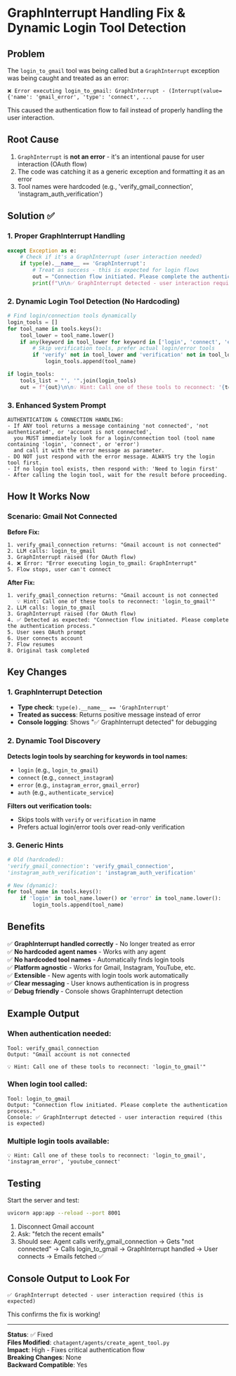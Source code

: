 # GraphInterrupt Handling Fix & Dynamic Login Tool Detection

## Problem
The `login_to_gmail` tool was being called but a `GraphInterrupt` exception was being caught and treated as an error:
```
❌ Error executing login_to_gmail: GraphInterrupt - (Interrupt(value={'name': 'gmail_error', 'type': 'connect', ...
```

This caused the authentication flow to fail instead of properly handling the user interaction.

## Root Cause
1. `GraphInterrupt` is **not an error** - it's an intentional pause for user interaction (OAuth flow)
2. The code was catching it as a generic exception and formatting it as an error
3. Tool names were hardcoded (e.g., 'verify_gmail_connection', 'instagram_auth_verification')

## Solution ✅

### 1. Proper GraphInterrupt Handling
```python
except Exception as e:
    # Check if it's a GraphInterrupt (user interaction needed)
    if type(e).__name__ == 'GraphInterrupt':
        # Treat as success - this is expected for login flows
        out = "Connection flow initiated. Please complete the authentication process."
        print(f"\n\n✅ GraphInterrupt detected - user interaction required (this is expected)")
```

### 2. Dynamic Login Tool Detection (No Hardcoding)
```python
# Find login/connection tools dynamically
login_tools = []
for tool_name in tools.keys():
    tool_lower = tool_name.lower()
    if any(keyword in tool_lower for keyword in ['login', 'connect', 'error', 'auth']):
        # Skip verification tools, prefer actual login/error tools
        if 'verify' not in tool_lower and 'verification' not in tool_lower:
            login_tools.append(tool_name)

if login_tools:
    tools_list = "', '".join(login_tools)
    out = f"{out}\n\n💡 Hint: Call one of these tools to reconnect: '{tools_list}'"
```

### 3. Enhanced System Prompt
```
AUTHENTICATION & CONNECTION HANDLING:
- If ANY tool returns a message containing 'not connected', 'not authenticated', or 'account is not connected', 
  you MUST immediately look for a login/connection tool (tool name containing 'login', 'connect', or 'error') 
  and call it with the error message as parameter.
- DO NOT just respond with the error message. ALWAYS try the login tool first.
- If no login tool exists, then respond with: 'Need to login first'
- After calling the login tool, wait for the result before proceeding.
```

## How It Works Now

### Scenario: Gmail Not Connected

**Before Fix:**
```
1. verify_gmail_connection returns: "Gmail account is not connected"
2. LLM calls: login_to_gmail
3. GraphInterrupt raised (for OAuth flow)
4. ❌ Error: "Error executing login_to_gmail: GraphInterrupt"
5. Flow stops, user can't connect
```

**After Fix:**
```
1. verify_gmail_connection returns: "Gmail account is not connected
   💡 Hint: Call one of these tools to reconnect: 'login_to_gmail'"
2. LLM calls: login_to_gmail
3. GraphInterrupt raised (for OAuth flow)
4. ✅ Detected as expected: "Connection flow initiated. Please complete the authentication process."
5. User sees OAuth prompt
6. User connects account
7. Flow resumes
8. Original task completed
```

## Key Changes

### 1. GraphInterrupt Detection
- **Type check**: `type(e).__name__ == 'GraphInterrupt'`
- **Treated as success**: Returns positive message instead of error
- **Console logging**: Shows "✅ GraphInterrupt detected" for debugging

### 2. Dynamic Tool Discovery
**Detects login tools by searching for keywords in tool names:**
- `login` (e.g., `login_to_gmail`)
- `connect` (e.g., `connect_instagram`)
- `error` (e.g., `instagram_error`, `gmail_error`)
- `auth` (e.g., `authenticate_service`)

**Filters out verification tools:**
- Skips tools with `verify` or `verification` in name
- Prefers actual login/error tools over read-only verification

### 3. Generic Hints
```python
# Old (hardcoded):
'verify_gmail_connection': 'verify_gmail_connection',
'instagram_auth_verification': 'instagram_auth_verification'

# New (dynamic):
for tool_name in tools.keys():
    if 'login' in tool_name.lower() or 'error' in tool_name.lower():
        login_tools.append(tool_name)
```

## Benefits

✅ **GraphInterrupt handled correctly** - No longer treated as error  
✅ **No hardcoded agent names** - Works with any agent  
✅ **No hardcoded tool names** - Automatically finds login tools  
✅ **Platform agnostic** - Works for Gmail, Instagram, YouTube, etc.  
✅ **Extensible** - New agents with login tools work automatically  
✅ **Clear messaging** - User knows authentication is in progress  
✅ **Debug friendly** - Console shows GraphInterrupt detection  

## Example Output

### When authentication needed:
```
Tool: verify_gmail_connection
Output: "Gmail account is not connected

💡 Hint: Call one of these tools to reconnect: 'login_to_gmail'"
```

### When login tool called:
```
Tool: login_to_gmail
Output: "Connection flow initiated. Please complete the authentication process."
Console: ✅ GraphInterrupt detected - user interaction required (this is expected)
```

### Multiple login tools available:
```
💡 Hint: Call one of these tools to reconnect: 'login_to_gmail', 'instagram_error', 'youtube_connect'
```

## Testing

Start the server and test:
```bash
uvicorn app:app --reload --port 8001
```

1. Disconnect Gmail account
2. Ask: "fetch the recent emails"
3. Should see: Agent calls verify_gmail_connection → Gets "not connected" → Calls login_to_gmail → GraphInterrupt handled → User connects → Emails fetched ✅

## Console Output to Look For

```
✅ GraphInterrupt detected - user interaction required (this is expected)
```

This confirms the fix is working!

---

**Status**: ✅ Fixed  
**Files Modified**: `chatagent/agents/create_agent_tool.py`  
**Impact**: High - Fixes critical authentication flow  
**Breaking Changes**: None  
**Backward Compatible**: Yes
